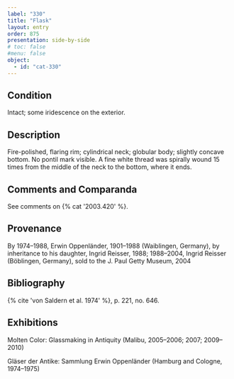 ```yaml
---
label: "330"
title: "Flask"
layout: entry
order: 875
presentation: side-by-side
# toc: false
#menu: false 
object:
  - id: "cat-330"
---
```


## Condition

Intact; some iridescence on the exterior.

## Description

Fire-polished, flaring rim; cylindrical neck; globular body; slightly concave bottom. No pontil mark visible. A fine white thread was spirally wound 15 times from the middle of the neck to the bottom, where it ends.

## Comments and Comparanda

See comments on {% cat '2003.420' %}.

## Provenance

By 1974–1988, Erwin Oppenländer, 1901–1988 (Waiblingen, Germany), by inheritance to his daughter, Ingrid Reisser, 1988; 1988–2004, Ingrid Reisser (Böblingen, Germany), sold to the J. Paul Getty Museum, 2004

## Bibliography

{% cite 'von Saldern et al. 1974' %}, p. 221, no. 646.

## Exhibitions

Molten Color: Glassmaking in Antiquity (Malibu, 2005–2006; 2007; 2009–2010)

Gläser der Antike: Sammlung Erwin Oppenländer (Hamburg and Cologne, 1974–1975)